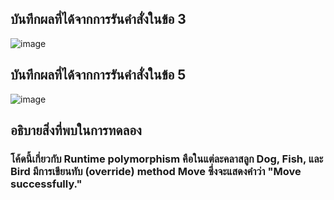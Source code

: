 ## บันทึกผลที่ได้จากการรันคำสั่งในข้อ 3
![image](https://github.com/Sorawit255/03376836-OOP-2566-Lab-11/assets/144196505/c7d3ae3e-88ce-4802-9cfb-4f2b9065dc8f)

## บันทึกผลที่ได้จากการรันคำสั่งในข้อ 5
![image](https://github.com/Sorawit255/03376836-OOP-2566-Lab-11/assets/144196505/868647d1-49e4-4f8b-ac31-fc16e7bfb9bc)

## อธิบายสิ่งที่พบในการทดลอง
### โค้ดนี้เกี่ยวกับ Runtime polymorphism คือในแต่ละคลาสลูก Dog, Fish, และ Bird มีการเขียนทับ (override) method Move ซึ่งจะแสดงคำว่า "Move successfully." 
